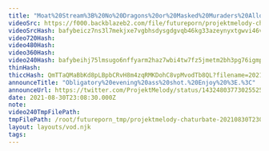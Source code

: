 ```yaml
---
title: "Moat%20Stream%3B%20No%20Dragons%20or%20Masked%20Muraders%20Allowed%21"
videoSrc: https://f000.backblazeb2.com/file/futureporn/projektmelody-chaturbate-2021-08-30.mp4
videoSrcHash: bafybeicz7ns3l7mekjxe7vgbhsdysgdgvqb46kg33azeynyxtgwvi46v34?filename=projektmelody-chaturbate-20210830T230830Z-source.mp4
video720Hash: 
video480Hash: 
video360Hash: 
video240Hash: bafybeihj75lmsugo6nffyarm2haz7wbi4tw7fz5jmetm2bh3pg76igmpwq?filename=projektmelody-chaturbate-20210830T230830Z-240p.mp4
thinHash: 
thiccHash: QmTTaQMaBbKd8pLBpbCRvH8m4zqRMKDohC8vpMvodTb8QL?filename=20210830T230830Z-thicc.jpg
announceTitle: "Obligatory%20evening%20ass%20shot.%20Enjoy%20%3E.%3C"
announceUrl: https://twitter.com/ProjektMelody/status/1432480377302552587
date: 2021-08-30T23:08:30.000Z
note: 
video240TmpFilePath: 
tmpFilePath: /root/futureporn_tmp/projektmelody-chaturbate-20210830T230830Z.mp4
layout: layouts/vod.njk
tags:
---
```


